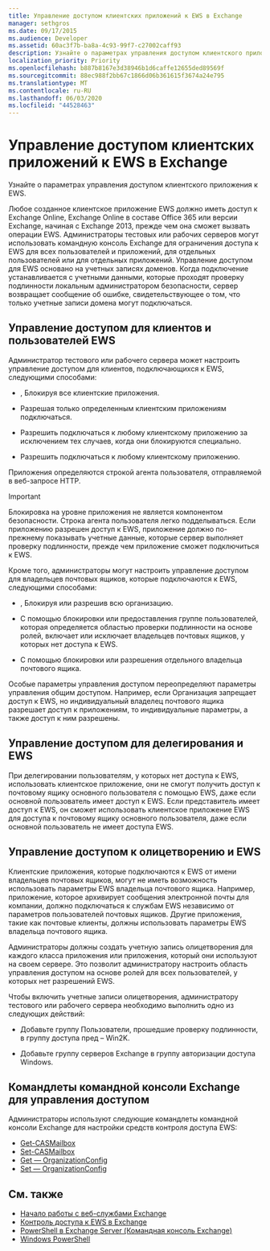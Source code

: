 ```yaml
---
title: Управление доступом клиентских приложений к EWS в Exchange
manager: sethgros
ms.date: 09/17/2015
ms.audience: Developer
ms.assetid: 60ac3f7b-ba8a-4c93-99f7-c27002caff93
description: Узнайте о параметрах управления доступом клиентского приложения к EWS.
localization_priority: Priority
ms.openlocfilehash: b887b8167e3d38946b1d6caffe12655ded89569f
ms.sourcegitcommit: 88ec988f2bb67c1866d06b361615f3674a24e795
ms.translationtype: MT
ms.contentlocale: ru-RU
ms.lasthandoff: 06/03/2020
ms.locfileid: "44528463"
---
```

# <a name="controlling-client-application-access-to-ews-in-exchange"></a>Управление доступом клиентских приложений к EWS в Exchange

Узнайте о параметрах управления доступом клиентского приложения к EWS.
  
Любое созданное клиентское приложение EWS должно иметь доступ к Exchange Online, Exchange Online в составе Office 365 или версии Exchange, начиная с Exchange 2013, прежде чем она сможет вызвать операции EWS. Администраторы тестовых или рабочих серверов могут использовать командную консоль Exchange для ограничения доступа к EWS для всех пользователей и приложений, для отдельных пользователей или для отдельных приложений. Управление доступом для EWS основано на учетных записях доменов. Когда подключение устанавливается с учетными данными, которые проходят проверку подлинности локальным администратором безопасности, сервер возвращает сообщение об ошибке, свидетельствующее о том, что только учетные записи домена могут подключаться. 
  
## <a name="access-control-for-ews-clients-and-users"></a>Управление доступом для клиентов и пользователей EWS
<a name="bk_configure"> </a>

Администратор тестового или рабочего сервера может настроить управление доступом для клиентов, подключающихся к EWS, следующими способами: 
  
- , Блокируя все клиентские приложения.
    
- Разрешая только определенным клиентским приложениям подключаться.
    
- Разрешить подключаться к любому клиентскому приложению за исключением тех случаев, когда они блокируются специально.
    
- Разрешить подключаться к любому клиентскому приложению.
    
Приложения определяются строкой агента пользователя, отправляемой в веб-запросе HTTP.
  
> [!IMPORTANT]
> Блокировка на уровне приложения не является компонентом безопасности. Строка агента пользователя легко подделываться. Если приложению разрешен доступ к EWS, приложение должно по-прежнему показывать учетные данные, которые сервер выполняет проверку подлинности, прежде чем приложение сможет подключиться к EWS. 
  
Кроме того, администраторы могут настроить управление доступом для владельцев почтовых ящиков, которые подключаются к EWS, следующими способами: 
  
- , Блокируя или разрешив всю организацию.
    
- С помощью блокировки или предоставления группе пользователей, которая определяется областью проверки подлинности на основе ролей, включает или исключает владельцев почтовых ящиков, у которых нет доступа к EWS.
    
- С помощью блокировки или разрешения отдельного владельца почтового ящика.
    
Особые параметры управления доступом переопределяют параметры управления общим доступом. Например, если Организация запрещает доступ к EWS, но индивидуальный владелец почтового ящика разрешает доступ к приложениям, то индивидуальные параметры, а также доступ к ним разрешены. 
  
## <a name="delegation-and-ews-access-management"></a>Управление доступом для делегирования и EWS
<a name="bk_delegation"> </a>

При делегировании пользователям, у которых нет доступа к EWS, использовать клиентское приложение, они не смогут получить доступ к почтовому ящику основного пользователя с помощью EWS, даже если основной пользователь имеет доступ к EWS. Если представитель имеет доступ к EWS, он сможет использовать клиентское приложение EWS для доступа к почтовому ящику основного пользователя, даже если основной пользователь не имеет доступа EWS. 
  
## <a name="impersonation-and-ews-access-management"></a>Управление доступом к олицетворению и EWS
<a name="bk_impersonation"> </a>

Клиентские приложения, которые подключаются к EWS от имени владельцев почтовых ящиков, могут не иметь возможность использовать параметры EWS владельца почтового ящика. Например, приложение, которое архивирует сообщения электронной почты для компании, должно подключаться к службам EWS независимо от параметров пользователей почтовых ящиков. Другие приложения, такие как почтовые клиенты, должны использовать параметры EWS владельца почтового ящика. 
  
Администраторы должны создать учетную запись олицетворения для каждого класса приложения или приложения, который они используют на своем сервере. Это позволит администратору настроить область управления доступом на основе ролей для всех пользователей, у которых нет разрешений EWS. 
  
Чтобы включить учетные записи олицетворения, администратору тестового или рабочего сервера необходимо выполнить одно из следующих действий: 
  
- Добавьте группу Пользователи, прошедшие проверку подлинности, в группу доступа пред – Win2K. 
    
- Добавьте группу серверов Exchange в группу авторизации доступа Windows. 
    
## <a name="exchange-management-shell-cmdlets-for-access-management"></a>Командлеты командной консоли Exchange для управления доступом
<a name="bk_cmdlets"> </a>

Администраторы используют следующие командлеты командной консоли Exchange для настройки средств контроля доступа EWS: 
  
- [Get-CASMailbox](https://technet.microsoft.com/library/bb124754.aspx)   
- [Set-CASMailbox](https://technet.microsoft.com/library/bb125264.aspx)   
- [Get — OrganizationConfig](https://technet.microsoft.com/library/aa997571.aspx)   
- [Set — OrganizationConfig](https://technet.microsoft.com/library/aa997443.aspx)
    
## <a name="see-also"></a>См. также

- [Начало работы с веб-службами Exchange](start-using-web-services-in-exchange.md)  
- [Контроль доступа к EWS в Exchange](how-to-control-access-to-ews-in-exchange.md)
- [PowerShell в Exchange Server (Командная консоль Exchange)](https://docs.microsoft.com/powershell/exchange/exchange-server/exchange-management-shell?view=exchange-ps)
- [Windows PowerShell](https://msdn.microsoft.com/library/dd835506%28v=vs.85%29.aspx)
    

